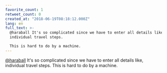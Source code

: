 ```yaml
---
favorite_count: 1
retweet_count: 0
created_at: "2018-06-19T08:18:12.000Z"
lang: en
full_text: >-
  @haraball It's so complicated since we have to enter all details like,
  individual travel steps.

  This is hard to do by a machine.
---
```


[@haraball](https://twitter.com/haraball) It's so complicated since we have to
enter all details like, individual travel steps. This is hard to do by a
machine.
